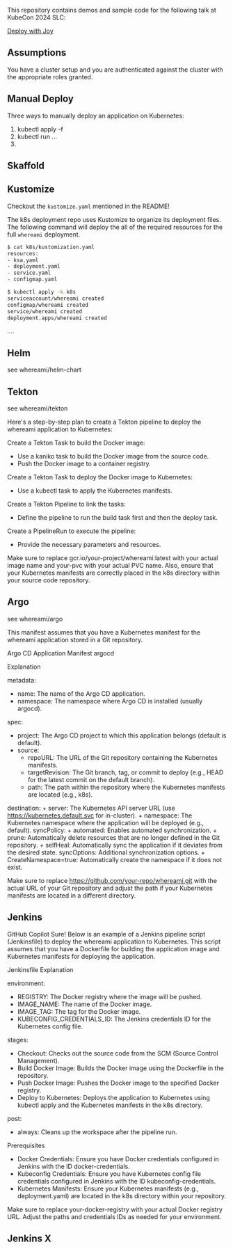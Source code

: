 This repository contains demos and sample code for the 
following talk at KubeCon 2024 SLC: 

[Deploy with Joy](https://events.linuxfoundation.org/kubecon-cloudnativecon-north-america/program/schedule/)

## Assumptions
You have a cluster setup and you are authenticated against the cluster with the appropriate roles granted. 

## Manual Deploy 
Three ways to manually deploy an application on Kubernetes:

1.  kubectl apply -f <yaml file> 
2. kubectl run ... 
3. 

## Skaffold 

## Kustomize 
Checkout the `kustomize.yaml` mentioned in the README!

The k8s deployment repo uses Kustomize to organize its deployment files. The following command will deploy the all of the required resources for the full `whereami` deployment.

```bash
$ cat k8s/kustomization.yaml
resources:
- ksa.yaml
- deployment.yaml
- service.yaml
- configmap.yaml

$ kubectl apply -k k8s
serviceaccount/whereami created
configmap/whereami created
service/whereami created
deployment.apps/whereami created
```

....

## Helm
see whereami/helm-chart  

## Tekton
see whereami/tekton

Here's a step-by-step plan to create a Tekton pipeline to deploy the whereami application to Kubernetes:

Create a Tekton Task to build the Docker image:
+ Use a kaniko task to build the Docker image from the source code.
+ Push the Docker image to a container registry.

Create a Tekton Task to deploy the Docker image to Kubernetes:
+ Use a kubectl task to apply the Kubernetes manifests.

Create a Tekton Pipeline to link the tasks:
+ Define the pipeline to run the build task first and then the deploy task.

Create a PipelineRun to execute the pipeline:
+ Provide the necessary parameters and resources.

Make sure to replace gcr.io/your-project/whereami:latest with your actual image name and your-pvc with your actual PVC name. Also, ensure that your Kubernetes manifests are correctly placed in the k8s directory within your source code repository.

## Argo
see whereami/argo

This manifest assumes that you have a Kubernetes manifest for the whereami application stored in a Git repository.

Argo CD Application Manifest
argocd

Explanation

metadata:

+ name: The name of the Argo CD application.
+ namespace: The namespace where Argo CD is installed (usually argocd).

spec:

+ project: The Argo CD project to which this application belongs (default is default).
+ source:
    + repoURL: The URL of the Git repository containing the Kubernetes manifests.
    + targetRevision: The Git branch, tag, or commit to deploy (e.g., HEAD for the latest commit on the default branch).
    + path: The path within the repository where the Kubernetes manifests are located (e.g., k8s).

destination:
    + server: The Kubernetes API server URL (use https://kubernetes.default.svc for in-cluster).
    + namespace: The Kubernetes namespace where the application will be deployed (e.g., default).
syncPolicy:
    + automated: Enables automated synchronization.
    + prune: Automatically delete resources that are no longer defined in the Git repository.
    + selfHeal: Automatically sync the application if it deviates from the desired state.
syncOptions: Additional synchronization options.
    + CreateNamespace=true: Automatically create the namespace if it does not exist.

Make sure to replace https://github.com/your-repo/whereami.git with the actual URL of your Git repository and adjust the path if your Kubernetes manifests are located in a different directory.

## Jenkins

GitHub Copilot
Sure! Below is an example of a Jenkins pipeline script (Jenkinsfile) to deploy the whereami application to Kubernetes. This script assumes that you have a Dockerfile for building the application image and Kubernetes manifests for deploying the application.

Jenkinsfile
Explanation

environment:

+ REGISTRY: The Docker registry where the image will be pushed.
+ IMAGE_NAME: The name of the Docker image.
+ IMAGE_TAG: The tag for the Docker image.
+ KUBECONFIG_CREDENTIALS_ID: The Jenkins credentials ID for the Kubernetes config file.

stages:

+ Checkout: Checks out the source code from the SCM (Source Control Management).
+ Build Docker Image: Builds the Docker image using the Dockerfile in the repository.
+ Push Docker Image: Pushes the Docker image to the specified Docker registry.
+ Deploy to Kubernetes: Deploys the application to Kubernetes using kubectl apply and the Kubernetes manifests in the k8s directory.

post:

+ always: Cleans up the workspace after the pipeline run.

Prerequisites

+ Docker Credentials: Ensure you have Docker credentials configured in Jenkins with the ID docker-credentials.
+ Kubeconfig Credentials: Ensure you have Kubernetes config file credentials configured in Jenkins with the ID kubeconfig-credentials.
+ Kubernetes Manifests: Ensure your Kubernetes manifests (e.g., deployment.yaml) are located in the k8s directory within your repository.

Make sure to replace your-docker-registry with your actual Docker registry URL. Adjust the paths and credentials IDs as needed for your environment.


## Jenkins X
